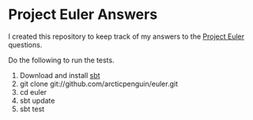Project Euler Answers
=====================

I created this repository to keep track of my answers to the [Project Euler](http://projecteuler.net) questions.

Do the following to run the tests.

1. Download and install [sbt](http://code.google.com/p/simple-build-tool/)
2. git clone git://github.com/arcticpenguin/euler.git
3. cd euler
4. sbt update
5. sbt test



